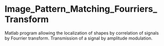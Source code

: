 # Image_Pattern_Matching_Fourriers_Transform
Matlab program allowing the localization of shapes by correlation of signals by Fourrier transform. Transmission of a signal by amplitude modulation. 
